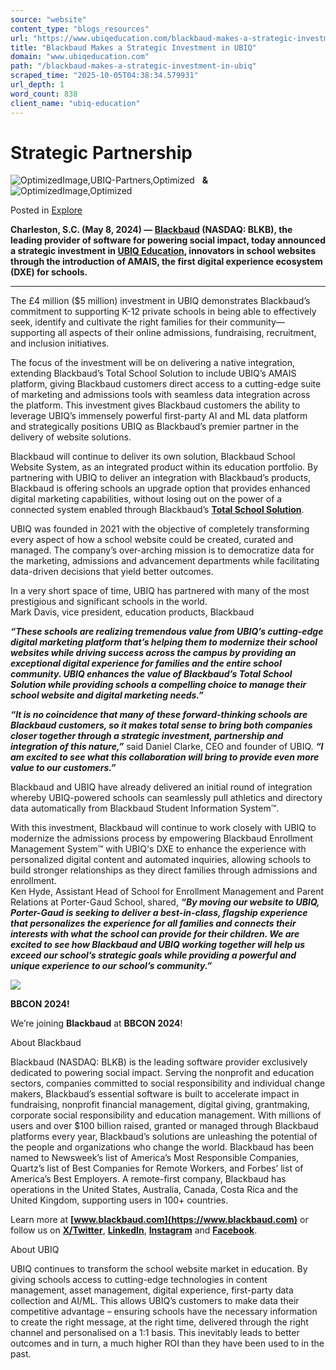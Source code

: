 ```yaml
---
source: "website"
content_type: "blogs_resources"
url: "https://www.ubiqeducation.com/blackbaud-makes-a-strategic-investment-in-ubiq"
title: "Blackbaud Makes a Strategic Investment in UBIQ"
domain: "www.ubiqeducation.com"
path: "/blackbaud-makes-a-strategic-investment-in-ubiq"
scraped_time: "2025-10-05T04:38:34.579931"
url_depth: 1
word_count: 838
client_name: "ubiq-education"
---
```


# Strategic Partnership

![ OptimizedImage,UBIQ-Partners,Optimized](https://ubiq.static.amais.com/BBlogo-492-optimized.webp?version=638610603674370000&version=638610590642700000)   **&**  ![ OptimizedImage,Optimized](https://ubiq.static.amais.com/UBIQlogowhitedot-472-optimized.webp?version=638608962531530000&version=638608962531530000)

Posted in [Explore](/the-hub)

**Charleston, S.C. (May 8, 2024) — [Blackbaud](https://www.blackbaud.com/) (NASDAQ: BLKB), the leading provider of software for powering social impact, today announced a strategic investment in [UBIQ Education](https://ubiqeducation.com/), innovators in school websites through the introduction of AMAIS, the first digital experience ecosystem (DXE) for schools.**

* * *

The £4 million ($5 million) investment in UBIQ demonstrates Blackbaud’s commitment to supporting K-12 private schools in being able to effectively seek, identify and cultivate the right families for their community—supporting all aspects of their online admissions, fundraising, recruitment, and inclusion initiatives.

The focus of the investment will be on delivering a native integration, extending Blackbaud’s Total School Solution to include UBIQ’s AMAIS platform, giving Blackbaud customers direct access to a cutting-edge suite of marketing and admissions tools with seamless data integration across the platform. This investment gives Blackbaud customers the ability to leverage UBIQ’s immensely powerful first-party AI and ML data platform and strategically positions UBIQ as Blackbaud’s premier partner in the delivery of website solutions.

Blackbaud will continue to deliver its own solution, Blackbaud School Website System, as an integrated product within its education portfolio. By partnering with UBIQ to deliver an integration with Blackbaud’s products, Blackbaud is offering schools an upgrade option that provides enhanced digital marketing capabilities, without losing out on the power of a connected system enabled through Blackbaud’s **[Total School Solution](https://www.blackbaud.com/who-we-serve/k-12-schools)**.

UBIQ was founded in 2021 with the objective of completely transforming every aspect of how a school website could be created, curated and managed. The company’s over-arching mission is to democratize data for the marketing, admissions and advancement departments while facilitating data-driven decisions that yield better outcomes.

In a very short space of time, UBIQ has partnered with many of the most prestigious and significant schools in the world.  
Mark Davis, vice president, education products, Blackbaud

**_“These schools are realizing tremendous value from UBIQ’s cutting-edge digital marketing platform that’s helping them to modernize their school websites while driving success across the campus by providing an exceptional digital experience for families and the entire school community. UBIQ enhances the value of Blackbaud’s Total School Solution while providing schools a compelling choice to manage their school website and digital marketing needs.”_**

**_“It is no coincidence that many of these forward-thinking schools are Blackbaud customers, so it makes total sense to bring both companies closer together through a strategic investment, partnership and integration of this nature,”_** said Daniel Clarke, CEO and founder of UBIQ. _**“I am excited to see what this collaboration will bring to provide even more value to our customers.”**_

Blackbaud and UBIQ have already delivered an initial round of integration whereby UBIQ-powered schools can seamlessly pull athletics and directory data automatically from Blackbaud Student Information System™.

With this investment, Blackbaud will continue to work closely with UBIQ to modernize the admissions process by empowering Blackbaud Enrollment Management System™ with UBIQ's DXE to enhance the experience with personalized digital content and automated inquiries, allowing schools to build stronger relationships as they direct families through admissions and enrollment.  
Ken Hyde, Assistant Head of School for Enrollment Management and Parent Relations at Porter-Gaud School, shared, _**“By moving our website to UBIQ, Porter-Gaud is seeking to deliver a best-in-class, flagship experience that personalizes the experience for all families and connects their interests with what the school can provide for their children. We are excited to see how Blackbaud and UBIQ working together will help us exceed our school’s strategic goals while providing a powerful and unique experience to our school’s community.”**_

![](https://ubiq.static.amais.com/bbcon-493-optimized.webp?version=638610622117930000)

**BBCON 2024!**

We’re joining **Blackbaud** at **BBCON 2024**!

About Blackbaud

Blackbaud (NASDAQ: BLKB) is the leading software provider exclusively dedicated to powering social impact. Serving the nonprofit and education sectors, companies committed to social responsibility and individual change makers, Blackbaud’s essential software is built to accelerate impact in fundraising, nonprofit financial management, digital giving, grantmaking, corporate social responsibility and education management. With millions of users and over $100 billion raised, granted or managed through Blackbaud platforms every year, Blackbaud’s solutions are unleashing the potential of the people and organizations who change the world. Blackbaud has been named to Newsweek’s list of America’s Most Responsible Companies, Quartz’s list of Best Companies for Remote Workers, and Forbes’ list of America’s Best Employers. A remote-first company, Blackbaud has operations in the United States, Australia, Canada, Costa Rica and the United Kingdom, supporting users in 100+ countries.

Learn more at **[www.blackbaud.com](https://www.blackbaud.com)** or follow us on **[X/Twitter](https://x.com/blackbaud)**, **[LinkedIn](https://www.linkedin.com/company/blackbaud/)**, **[Instagram](https://www.instagram.com/blackbaud/)** and **[Facebook](https://www.facebook.com/blackbaud/)**.

About UBIQ

UBIQ continues to transform the school website market in education. By giving schools access to cutting-edge technologies in content management, asset management, digital experience, first-party data collection and AI/ML. This allows UBIQ’s customers to make data their competitive advantage – ensuring schools have the necessary information to create the right message, at the right time, delivered through the right channel and personalised on a 1:1 basis. This inevitably leads to better outcomes and in turn, a much higher ROI than they have been used to in the past.